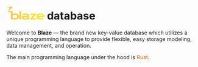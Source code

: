 # <img src="./appearance/blaze_logo.png" width="100px"> database
Welcome to <strong>Blaze</strong> — the brand new key-value database which utilizes a unique programming language to provide flexible, easy storage modeling, data management, and operation.
<p>The main programming language under the hood is <span style="color:#fc5604">Rust</span>.</p>
